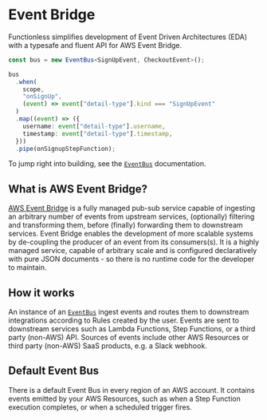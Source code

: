 # Event Bridge

Functionless simplifies development of Event Driven Architectures (EDA) with a typesafe and fluent API for AWS Event Bridge.

```ts
const bus = new EventBus<SignUpEvent, CheckoutEvent>();

bus
  .when(
    scope,
    "onSignUp",
    (event) => event["detail-type"].kind === "SignUpEvent"
  )
  .map((event) => ({
    username: event["detail-type"].username,
    timestamp: event["detail-type"].timestamp,
  }))
  .pipe(onSignupStepFunction);
```

To jump right into building, see the [`EventBus`](./event-bus.md) documentation.

## What is AWS Event Bridge?

[AWS Event Bridge](https://aws.amazon.com/eventbridge/) is a fully managed pub-sub service capable of ingesting an arbitrary number of events from upstream services, (optionally) filtering and transforming them, before (finally) forwarding them to downstream services. Event Bridge enables the development of more scalable systems by de-coupling the producer of an event from its consumers(s). It is a highly managed service, capable of arbitrary scale and is configured declaratively with pure JSON documents - so there is no runtime code for the developer to maintain.

## How it works

An instance of an [`EventBus`](./event-bus.md) ingest events and routes them to downstream integrations according to Rules created by the user. Events are sent to downstream services such as Lambda Functions, Step Functions, or a third party (non-AWS) API. Sources of events include other AWS Resources or third party (non-AWS) SaaS products, e.g. a Slack webhook.

## Default Event Bus

There is a default Event Bus in every region of an AWS account. It contains events emitted by your AWS Resources, such as when a Step Function execution completes, or when a scheduled trigger fires.
